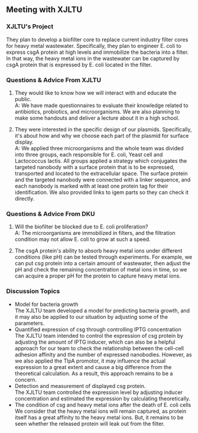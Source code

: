 ## Meeting with XJLTU

### XJLTU's Project

They plan to develop a biofilter core
to replace current industry filter cores for heavy metal wastewater.
Specifically, they plan to engineer E. coli to express csgA protein at high levels
and immobilize the bacteria into a filter.
In that way, the heavy metal ions in the wastewater can be captured by csgA protein
that is expressed by E. coli located in the filter.

### Questions & Advice From XJLTU

1. They would like to know how we will interact with and educate the public.\
    A: We have made questionnaires to evaluate their knowledge related to antibiotics,
    probiotics, and microorganisms.
    We are also planning to make some handouts
    and deliver a lecture about it in a high school.

1. They were interested in the specific design of our plasmids.
    Specifically,
    it's about how and why we choose each part of the plasmid for surface display.\
    A: We applied three microorganisms
    and the whole team was divided into three groups,
    each responsible for E. coli,
    Yeast cell and Lactococcus lactis.
    All groups applied a strategy
    which conjugates the targeted nanobody with a surface protein that is to be expressed,
    transported and located to the extracellular space.
    The surface protein and the targeted nanobody were connected with a linker sequence,
    and each nanobody is marked with at least one protein tag for their identification.
    We also provided links to igem parts so they can check it directly.

### Questions & Advice From DKU

1. Will the biofilter be blocked due to E. coli proliferation?\
    A: The microorganisms are immobilized in filters,
    and the filtration condition may not allow E. coli to grow at such a speed.

1. The csgA protein's ability to absorb heavy metal ions under different conditions
    (like pH) can be tested through experiments.
    For example, we can put csg protein into a certain amount of wastewater,
    then adjust the pH and check the remaining concentration of metal ions in time,
    so we can acquire a proper pH for the protein to capture heavy metal ions.

### Discussion Topics

- Model for bacteria growth\
    The XJLTU team developed a model for predicting bacteria growth,
    and it may also be applied to our situation by adjusting some of the parameters.
- Quantified expression of csg through controlling IPTG concentration\
    The XJLTU team intended
    to control the expression of csg protein by adjusting the amount of IPTG inducer,
    which can also be a helpful approach for our team to check the relationship
    between the cell-cell adhesion affinity and the number of expressed nanobodies.
    However, as we also applied the TlpA promotor,
    it may influence the actual expression to a great extent
    and cause a big difference from the theoretical calculation.
    As a result, this approach remains to be a concern.
- Detection and measurement of displayed csg protein.\
    The XJLTU team controlled the expression level by adjusting inducer concentration
    and estimated the expression by calculating theoretically.
- The condition of csg and heavy metal ions after the death of E. coli cells\
    We consider that the heavy metal ions will remain captured,
    as protein itself has a great affinity to the heavy metal ions.
    But, it remains to be seen
    whether the released protein will leak out from the filter.
